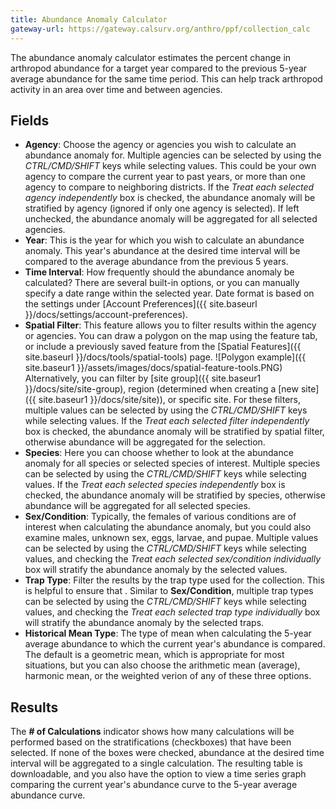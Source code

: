 ```yaml
---
title: Abundance Anomaly Calculator
gateway-url: https://gateway.calsurv.org/anthro/ppf/collection_calc
---
```

The abundance anomaly calculator estimates the percent change in arthropod abundance for a target year compared to the previous 5-year average abundance for the same time period. This can help track arthropod activity in an area over time and between agencies.

## Fields
* **Agency**: Choose the agency or agencies you wish to calculate an abundance anomaly for. Multiple agencies can be selected by using the *CTRL/CMD/SHIFT* keys while selecting values. This could be your own agency to compare the current year to past years, or more than one agency to compare to neighboring districts. If the *Treat each selected agency independently* box is checked, the abundance anomaly will be stratified by agency (ignored if only one agency is selected). If left unchecked, the abundance anomaly will be aggregated for all selected agencies.
* **Year**: This is the year for which you wish to calculate an abundance anomaly. This year's abundance at the desired time interval will be compared to the average abundance from the previous 5 years.
* **Time Interval**: How frequently should the abundance anomaly be calculated? There are several built-in options, or you can manually specify a date range within the selected year. Date format is based on the settings under [Account Preferences]({{ site.baseurl }}/docs/settings/account-preferences).
* **Spatial Filter**: This feature allows you to filter results within the agency or agencies. You can draw a polygon on the map using the feature tab, or include a previously saved feature from the [Spatial Features]({{ site.baseurl }}/docs/tools/spatial-tools) page. ![Polygon example]({{ site.baseur1 }}/assets/images/docs/spatial-feature-tools.PNG) Alternatively, you can filter by [site group]({{ site.baseur1 }}/docs/site/site-group), region (determined when creating a [new site]({{ site.baseur1 }}/docs/site/site)), or specific site. For these filters, multiple values can be selected by using the *CTRL/CMD/SHIFT* keys while selecting values. If the *Treat each selected filter independently* box is checked, the abundance anomaly will be stratified by spatial filter, otherwise abundance will be aggregated for the selection.
* **Species**: Here you can choose whether to look at the abundance anomaly for all species or selected species of interest. Multiple species can be selected by using the *CTRL/CMD/SHIFT* keys while selecting values. If the *Treat each selected species independently* box is checked, the abundance anomaly will be stratified by species, otherwise abundance will be aggregated for all selected species.
* **Sex/Condition**: Typically, the females of various conditions are of interest when calculating the abundance anomaly, but you could also examine males, unknown sex, eggs, larvae, and pupae. Multiple values can be selected by using the *CTRL/CMD/SHIFT* keys while selecting values, and checking the *Treat each selected sex/condition individually* box will stratify the abundance anomaly by the selected values.
* **Trap Type**: Filter the results by the trap type used for the collection. This is helpful to ensure that . Similar to **Sex/Condition**, multiple trap types can be selected by using the *CTRL/CMD/SHIFT* keys while selecting values, and checking the *Treat each selected trap type individually* box will stratify the abundance anomaly by the selected traps.
* **Historical Mean Type**: The type of mean when calculating the 5-year average abundance to which the current year's abundance is compared. The default is a geometric mean, which is appropriate for most situations, but you can also choose the arithmetic mean (average), harmonic mean, or the weighted verion of any of these three options.

## Results
The **# of Calculations** indicator shows how many calculations will be performed based on the stratifications (checkboxes) that have been selected. If none of the boxes were checked, abundance at the desired time interval will be aggregated to a single calculation. The resulting table is downloadable, and you also have the option to view a time series graph comparing the current year's abundance curve to the 5-year average abundance curve.
